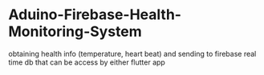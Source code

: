# Aduino-Firebase-Health-Monitoring-System
obtaining health info (temperature, heart beat) and sending to firebase real time db that can be access by either flutter app
